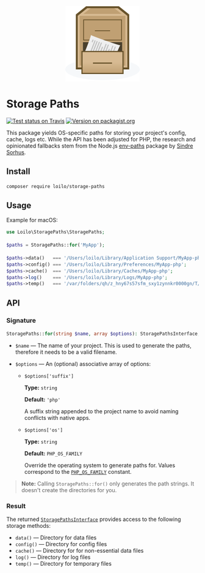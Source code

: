 <div align="center">
  <img alt="Storage Paths logo: a file cabinet with an open drawer which contains printed document" src="storage-paths.svg" width="196" height="196">
</div>

# Storage Paths
[![Test status on Travis](https://badgen.net/travis/loilo/storage-paths?label=tests&icon=travis)](https://travis-ci.org/loilo/storage-paths)
[![Version on packagist.org](https://badgen.net/packagist/v/loilo/storage-paths)](https://packagist.org/packages/loilo/storage-paths)

This package yields OS-specific paths for storing your project's config, cache, logs etc. While the API has been adjusted for PHP, the research and opinionated fallbacks stem from the Node.js [env-paths](https://github.com/sindresorhus/env-paths) package by [Sindre Sorhus](https://github.com/sindresorhus).

## Install
```bash
composer require loilo/storage-paths
```

## Usage
Example for macOS:

```php
use Loilo\StoragePaths\StoragePaths;

$paths = StoragePaths::for('MyApp');

$paths->data()   === '/Users/loilo/Library/Application Support/MyApp-php';
$paths->config() === '/Users/loilo/Library/Preferences/MyApp-php';
$paths->cache()  === '/Users/loilo/Library/Caches/MyApp-php';
$paths->log()    === '/Users/loilo/Library/Logs/MyApp-php';
$paths->temp()   === '/var/folders/qh/z_hny67s57sfm_sxy1zynnkr0000gn/T/MyApp-php';
```

## API
### Signature
```php
StoragePaths::for(string $name, array $options): StoragePathsInterface;
```

* `$name` — The name of your project. This is used to generate the paths, therefore it needs to be a valid filename.

* `$options` — An (optional) associative array of options:
  * `$options['suffix']`

    **Type:** `string`

    **Default:** `'php'`
    
    A suffix string appended to the project name to avoid naming conflicts with native apps.
  * `$options['os']`

    **Type:** `string`

    **Default:** `PHP_OS_FAMILY`
    
    Override the operating system to generate paths for. Values correspond to the [`PHP_OS_FAMILY`](https://www.php.net/manual/reserved.constants.php#constant.php-os-family) constant.

> **Note:** Calling `StoragePaths::for()` only generates the path strings. It doesn't create the directories for you.

### Result
The returned [`StoragePathsInterface`](src/StoragePathsInterface.php) provides access to the following storage methods:

* `data()` — Directory for data files
* `config()` — Directory for config files
* `cache()` — Directory for for non-essential data files
* `log()` — Directory for log files
* `temp()` — Directory for temporary files
